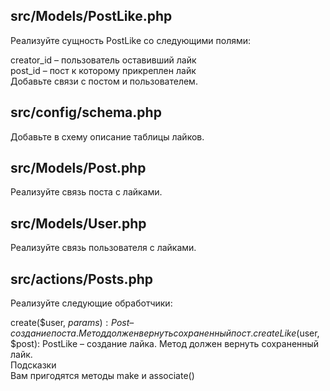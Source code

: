 ## src/Models/PostLike.php
Реализуйте сущность PostLike со следующими полями:  
  
creator_id – пользователь оставивший лайк  
post_id – пост к которому прикреплен лайк  
Добавьте связи с постом и пользователем.  
  
## src/config/schema.php  
Добавьте в схему описание таблицы лайков.  
  
## src/Models/Post.php  
Реализуйте связь поста с лайками.  
  
## src/Models/User.php  
Реализуйте связь пользователя с лайками.  

## src/actions/Posts.php  
Реализуйте следующие обработчики:  
  
create($user, $params): Post – создание поста. Метод должен вернуть сохраненный пост.  
createLike($user, $post): PostLike – создание лайка. Метод должен вернуть сохраненный лайк.  
Подсказки  
Вам пригодятся методы make и associate()  
  